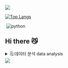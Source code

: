 <img src="https://capsule-render.vercel.app/api?type=waving&color=auto&height=150&section=header" />

  [![Top Langs](https://github-readme-stats.vercel.app/api/top-langs/?username=EomGayeon)](https://github.com/EomGaYeon/github-readme-stats)

​
![python](https://img.shields.io/badge/Python-14354C?style=for-the-badge&logo=python&logoColor=white)

## Hi there  😼
<details>
<summary>
  🗒️:데이터 분석 data analysis
</summary>
   
</details>


<img src="https://capsule-render.vercel.app/api?type=waving&color=auto&height=150&section=footer" />
